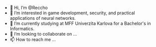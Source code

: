 - 👋 Hi, I’m @Reccho
- 👀 I’m interested in game development, security, and practical applications of neural networks.
- 🌱 I’m currently studying at MFF Univerzita Karlova for a Bachelor's in Informatics.
- 💞️ I’m looking to collaborate on ...
- 📫 How to reach me ...

